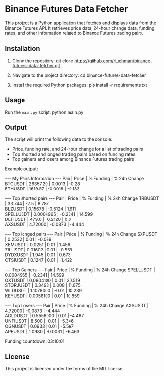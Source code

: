 # Binance Futures Data Fetcher

This project is a Python application that fetches and displays data from the Binance Futures API. It retrieves price data, 24-hour change data, funding rates, and other information related to Binance Futures trading pairs.

## Installation

1. Clone the repository:
git clone https://github.com/rtuchman/binance-futures-data-fetcher.git

2. Navigate to the project directory:
cd binance-futures-data-fetcher

3. Install the required Python packages:
pip install -r requirements.txt


## Usage

Run the `main.py` script:
python main.py


## Output

The script will print the following data to the console:

- Price, funding rate, and 24-hour change for a list of trading pairs
- Top shorted and longed trading pairs based on funding rates
- Top gainers and losers among Binance Futures trading pairs

Example output:

--- My Pairs Information ---
  Pair     | Price      | % Funding  | % 24h Change
BTCUSDT    | 26357.20   | 0.0013     | -0.28     
ETHUSDT    | 1619.57    | -0.0019    | -0.132    

--- Top shorted pairs ---
  Pair     | Price      | % Funding  | % 24h Change
TRBUSDT    | 33.744     | -2.5       | 8.787     
BLZUSDT    | 0.15678    | -0.5124    | 1.611     
SPELLUSDT  | 0.0004965  | -0.2341    | 14.599    
DEFIUSDT   | 479.0      | -0.2128    | 0.0       
AXSUSDT    | 4.72000    | -0.0873    | -4.444    

--- Top longed pairs ---
  Pair     | Price      | % Funding  | % 24h Change
SXPUSDT    | 0.2532     | 0.01       | -0.039    
XEMUSDT    | 0.0251     | 0.01       | 1.456     
ZILUSDT    | 0.01602    | 0.01       | -0.558    
DYDXUSDT   | 1.945      | 0.01       | 0.673     
CTSIUSDT   | 0.1247     | 0.01       | -1.422    

--- Top Gainers ---
  Pair     | Price      | % Funding  | % 24h Change
SPELLUSDT  | 0.0004965  | -0.2341    | 14.599    
OXTUSDT    | 0.0804100  | 0.01       | 30.519    
STORJUSDT  | 0.3498     | 0.008      | 11.675    
WLDUSDT    | 1.1078000  | -0.01      | 10.239    
KEYUSDT    | 0.0058100  | 0.01       | 10.859    

--- Top Losers ---
  Pair     | Price      | % Funding  | % 24h Change
AXSUSDT    | 4.72000    | -0.0873    | -4.444    
AGLDUSDT   | 0.5556000  | 0.01       | -4.467    
UNFIUSDT   | 8.500      | -0.01      | -5.346    
OGNUSDT    | 0.0933     | 0.01       | -5.567    
APEUSDT    | 1.0980     | -0.0031    | -6.463    

Funding countdown: 03:10:01 


## License

This project is licensed under the terms of the MIT license.